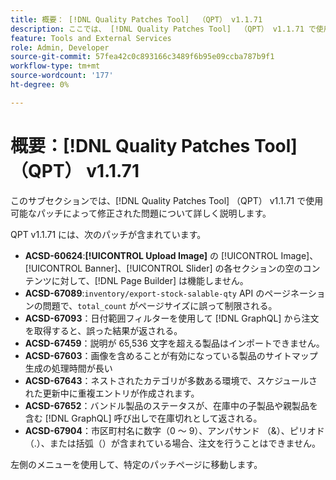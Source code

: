 ```yaml
---
title: 概要： [!DNL Quality Patches Tool]  （QPT） v1.1.71
description: ここでは、 [!DNL Quality Patches Tool]  （QPT） v1.1.71 で使用可能なパッチによって修正された問題について詳しく説明します。
feature: Tools and External Services
role: Admin, Developer
source-git-commit: 57fea42c0c893166c3489f6b95e09ccba787b9f1
workflow-type: tm+mt
source-wordcount: '177'
ht-degree: 0%

---
```


# 概要：[!DNL Quality Patches Tool] （QPT） v1.1.71

このサブセクションでは、[!DNL Quality Patches Tool] （QPT） v1.1.71 で使用可能なパッチによって修正された問題について詳しく説明します。

QPT v1.1.71 には、次のパッチが含まれています。


* **ACSD-60624**:**[!UICONTROL Upload Image]** の [!UICONTROL Image]、[!UICONTROL Banner]、[!UICONTROL Slider] の各セクションの空のコンテンツに対して、[!DNL Page Builder] は機能しません。
* **ACSD-67089**:`inventory/export-stock-salable-qty` API のページネーションの問題で、`total_count` がページサイズに誤って制限される。
* **ACSD-67093**：日付範囲フィルターを使用して [!DNL GraphQL] から注文を取得すると、誤った結果が返される。
* **ACSD-67459**：説明が 65,536 文字を超える製品はインポートできません。
* **ACSD-67603**：画像を含めることが有効になっている製品のサイトマップ生成の処理時間が長い
* **ACSD-67643**：ネストされたカテゴリが多数ある環境で、スケジュールされた更新中に重複エントリが作成されます。
* **ACSD-67652**：バンドル製品のステータスが、在庫中の子製品や親製品を含む [!DNL GraphQL] 呼び出しで在庫切れとして返される。
* **ACSD-67904**：市区町村名に数字（0 ～ 9）、アンパサンド （&amp;）、ピリオド （.）、または括弧（）が含まれている場合、注文を行うことはできません。

左側のメニューを使用して、特定のパッチページに移動します。
